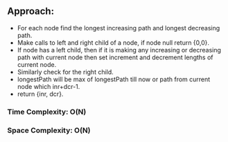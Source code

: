## Approach:
* For each node find the longest increasing path and longest decreasing path.
* Make calls to left and right child of a node, if node null return {0,0}.
* If node has a left child, then if it is making any increasing or decreasing path with current node then set increment and decrement lengths of current node.
* Similarly check for the right child.
* longestPath will be max of longestPath till now or path from current node which inr+dcr-1.
* return {inr, dcr}.
​
### Time Complexity: O(N)
### Space Complexity: O(N)
